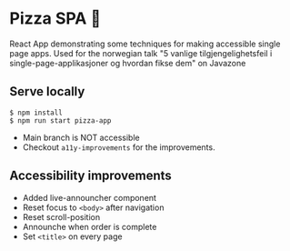 # Pizza SPA 🍕

React App demonstrating some techniques for making accessible single page apps.
Used for the norwegian talk "5 vanlige tilgjengelighetsfeil i single-page-applikasjoner og hvordan fikse dem" on Javazone

## Serve locally
```
$ npm install
$ npm run start pizza-app
```

- Main branch is NOT accessible
- Checkout `a11y-improvements` for the improvements.

## Accessibility improvements
- Added live-announcher component
- Reset focus to `<body>` after navigation
- Reset scroll-position
- Announche when order is complete
- Set `<title>` on every page


